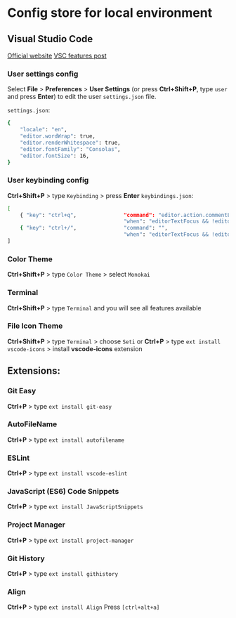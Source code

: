 # Config store for local environment

## Visual Studio Code

[Official website][VSC]
[VSC features post][VSC-features]

### User settings config
Select **File** > **Preferences** > **User Settings** (or press **Ctrl+Shift+P**, type `user` and press **Enter**) to edit the user `settings.json` file.

`settings.json`:
```sh
{
    "locale": "en",
    "editor.wordWrap": true,
    "editor.renderWhitespace": true,
    "editor.fontFamily": "Consolas",
    "editor.fontSize": 16,
}
```

### User keybinding config
**Ctrl+Shift+P** > type `Keybinding` > press **Enter**
`keybindings.json`:
```sh
[
    { "key": "ctrl+q",               "command": "editor.action.commentLine",
                                     "when": "editorTextFocus && !editorReadonly" },
    { "key": "ctrl+/",               "command": "",
                                     "when": "editorTextFocus && !editorReadonly" },
]
```

### Color Theme
**Ctrl+Shift+P** > type `Color Theme` > select `Monokai`

### Terminal
**Ctrl+Shift+P** > type `Terminal` and you will see all features available

### File Icon Theme
**Ctrl+Shift+P** > type `Terminal` > choose `Seti`
or
**Ctrl+P** > type `ext install vscode-icons` > install **vscode-icons** extension

## Extensions:

### Git Easy
**Ctrl+P** > type `ext install git-easy`
###  AutoFileName
**Ctrl+P** > type `ext install autofilename`
### ESLint
**Ctrl+P** > type `ext install vscode-eslint`
### JavaScript (ES6) Code Snippets
**Ctrl+P** > type `ext install JavaScriptSnippets`
### Project Manager
**Ctrl+P** > type `ext install project-manager`
### Git History
**Ctrl+P** > type `ext install githistory`
### Align 
**Ctrl+P** > type `ext install Align`
Press `[ctrl+alt+a]`




[VSC]: https://code.visualstudio.com/b?utm_expid=101350005-35.Eg8306GUR6SersZwpBjURQ.1&utm_referrer=https%3A%2F%2Fwww.google.by%2F
[VSC-features]: https://scotch.io/tutorials/best-of-visual-studio-code-features-plugins-acting-like-atom-and-sublime